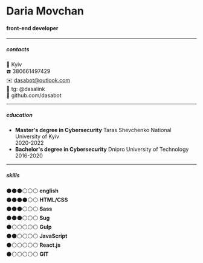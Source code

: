 # Daria Movchan
#### front-end developer

___
##### **contacts**
📍 Kyiv  
☎️ 380661497429  
✉️ dasabot@outlook.com  
📠 tg: @dasalink  
👾 github.com/dasabot  
___
##### **education**

- **Master's degree in Cybersecurity** Taras Shevchenko National University of Kyiv  
  2020-2022
- **Bachelor's degree in Cybersecurity** Dnipro University of Technology  
  2016-2020
___
##### **skills**

⚫️⚫️⚫️⚪️⚪️⚪️ **english**  
⚫️⚫️⚫️⚫️⚪️⚪️️ **HTML/CSS**  
⚫️⚫️⚫️⚪️⚪️⚪️ **Sass**  
⚫️⚫️⚫️⚪️⚪️⚪️ **Sug**  
⚫️⚪️⚪️⚪️⚪️⚪️ **Gulp**  
⚫️⚫️⚪️⚪️⚪️⚪️ **JavaScript**  
⚫️⚪️⚪️⚪️⚪️⚪️ **React.js**  
⚫️⚪️⚪️⚪️⚪️⚪️ **GIT**  
